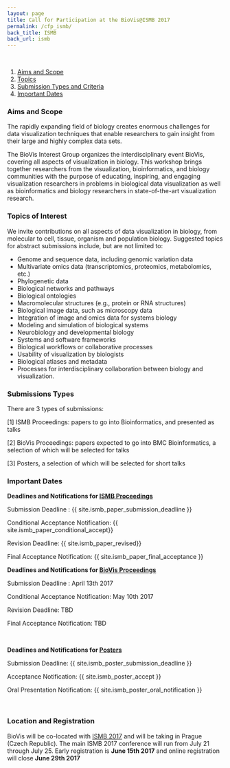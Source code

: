 ```yaml
---
layout: page
title: Call for Participation at the BioVis@ISMB 2017
permalink: /cfp_ismb/
back_title: ISMB
back_url: ismb
---
```

<br>

<!--
<div style="background-color: #f2f2f2; border-style: solid; border-color: #009e9d; padding: 5px;">
<h3> Additional details for BioVis@ISMB 2017 will be announced soon. In the meantime check out last year's event <a href="http://biovis.net/2016/ismb">BioVis@ISMB 2016</a> or our other event co-located with IEEE VIS  <a href="http://biovis.net/2016/ieeevis">BioVis@Vis 2016</a></h3>
</div>
-->
1. [Aims and Scope](#scope)
1. [Topics](#topics)
1. [Submission Types and Criteria](#subType)
1. [Important Dates](#dates)

<h3 id="scope">Aims and Scope</h3>
The rapidly expanding field of biology creates enormous challenges for data visualization techniques that enable researchers to gain insight from their large and highly complex data sets.

The BioVis Interest Group organizes the interdisciplinary event BioVis, covering all aspects of visualization in biology. This workshop brings together researchers from the visualization, bioinformatics, and biology communities with the purpose of educating, inspiring, and engaging visualization researchers in problems in biological data visualization as well as bioinformatics and biology researchers in state-of-the-art visualization research.


<h3 id="topics">Topics of Interest</h3>

We invite contributions on all aspects of data visualization in biology, from molecular to cell, tissue, organism and population biology. Suggested topics for abstract submissions include, but are not limited to:

- Genome and sequence data, including genomic variation data
- Multivariate omics data (transcriptomics, proteomics, metabolomics, etc.)
- Phylogenetic data
- Biological networks and pathways
- Biological ontologies
- Macromolecular structures (e.g., protein or RNA structures)
- Biological image data, such as microscopy data
- Integration of image and omics data for systems biology
- Modeling and simulation of biological systems
- Neurobiology and developmental biology
- Systems and software frameworks
- Biological workflows or collaborative processes
- Usability of visualization by biologists
- Biological atlases and metadata
- Processes for interdisciplinary collaboration between biology and visualization.


<h3 id="subType">Submissions Types </h3>

There are 3 types of submissions:

[1] ISMB Proceedings: papers to go into Bioinformatics, and presented as talks

[2] BioVis Proceedings: papers expected to go into BMC Bioinformatics, a selection of which will be selected for talks

[3] Posters, a selection of which will be selected for short talks


<h3 id="dates">Important Dates</h3>

**Deadlines and Notifications for <u>ISMB Proceedings</u>**

Submission Deadline :  {{ site.ismb_paper_submission_deadline }}

Conditional Acceptance Notification: {{ site.ismb_paper_conditional_accept}}

Revision Deadline: {{ site.ismb_paper_revised}}

Final Acceptance Notification: {{ site.ismb_paper_final_acceptance }}

**Deadlines and Notifications for <u>BioVis Proceedings</u>**

Submission Deadline :  April 13th 2017

Conditional Acceptance Notification: May 10th 2017

Revision Deadline: TBD

Final Acceptance Notification: TBD

<br>

**Deadlines and Notifications for <u>Posters</u>**

Submission Deadline: {{ site.ismb_poster_submission_deadline }}

Acceptance Notification: {{ site.ismb_poster_accept }}

Oral Presentation Notification: {{ site.ismb_poster_oral_notification }}

<br>

<!--
**Deadlines and Notifications for <u>Late Breaking Research</u>**

Submission Deadline: {{site.ismb_late_breaking_submission_deadline}}

Acceptance Notification: {{site.ismb_late_breaking_accept}}
-->


<h3 id="confInfo"> Location and Registration</h3>

BioVis will be co-located with [ISMB 2017](https://www.iscb.org/ismbeccb2017) and will be taking in Prague (Czech Republic). The main ISMB 2017 conference will run from July 21 through July 25. Early registration is **June 15th 2017** and online registration will close **June 29th 2017**
